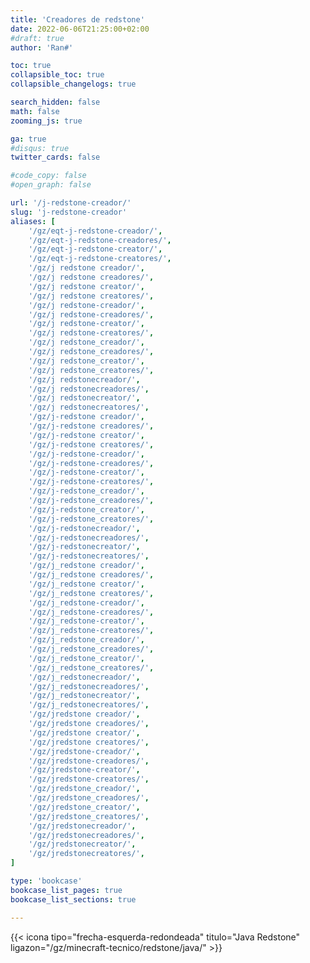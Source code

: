 ```yaml
---
title: 'Creadores de redstone'
date: 2022-06-06T21:25:00+02:00
#draft: true
author: 'Ran#'

toc: true
collapsible_toc: true
collapsible_changelogs: true

search_hidden: false
math: false
zooming_js: true

ga: true
#disqus: true
twitter_cards: false

#code_copy: false
#open_graph: false

url: '/j-redstone-creador/'
slug: 'j-redstone-creador'
aliases: [
    '/gz/eqt-j-redstone-creador/',
    '/gz/eqt-j-redstone-creadores/',
    '/gz/eqt-j-redstone-creator/',
    '/gz/eqt-j-redstone-creatores/',
    '/gz/j redstone creador/',
    '/gz/j redstone creadores/',
    '/gz/j redstone creator/',
    '/gz/j redstone creatores/',
    '/gz/j redstone-creador/',
    '/gz/j redstone-creadores/',
    '/gz/j redstone-creator/',
    '/gz/j redstone-creatores/',
    '/gz/j redstone_creador/',
    '/gz/j redstone_creadores/',
    '/gz/j redstone_creator/',
    '/gz/j redstone_creatores/',
    '/gz/j redstonecreador/',
    '/gz/j redstonecreadores/',
    '/gz/j redstonecreator/',
    '/gz/j redstonecreatores/',
    '/gz/j-redstone creador/',
    '/gz/j-redstone creadores/',
    '/gz/j-redstone creator/',
    '/gz/j-redstone creatores/',
    '/gz/j-redstone-creador/',
    '/gz/j-redstone-creadores/',
    '/gz/j-redstone-creator/',
    '/gz/j-redstone-creatores/',
    '/gz/j-redstone_creador/',
    '/gz/j-redstone_creadores/',
    '/gz/j-redstone_creator/',
    '/gz/j-redstone_creatores/',
    '/gz/j-redstonecreador/',
    '/gz/j-redstonecreadores/',
    '/gz/j-redstonecreator/',
    '/gz/j-redstonecreatores/',
    '/gz/j_redstone creador/',
    '/gz/j_redstone creadores/',
    '/gz/j_redstone creator/',
    '/gz/j_redstone creatores/',
    '/gz/j_redstone-creador/',
    '/gz/j_redstone-creadores/',
    '/gz/j_redstone-creator/',
    '/gz/j_redstone-creatores/',
    '/gz/j_redstone_creador/',
    '/gz/j_redstone_creadores/',
    '/gz/j_redstone_creator/',
    '/gz/j_redstone_creatores/',
    '/gz/j_redstonecreador/',
    '/gz/j_redstonecreadores/',
    '/gz/j_redstonecreator/',
    '/gz/j_redstonecreatores/',
    '/gz/jredstone creador/',
    '/gz/jredstone creadores/',
    '/gz/jredstone creator/',
    '/gz/jredstone creatores/',
    '/gz/jredstone-creador/',
    '/gz/jredstone-creadores/',
    '/gz/jredstone-creator/',
    '/gz/jredstone-creatores/',
    '/gz/jredstone_creador/',
    '/gz/jredstone_creadores/',
    '/gz/jredstone_creator/',
    '/gz/jredstone_creatores/',
    '/gz/jredstonecreador/',
    '/gz/jredstonecreadores/',
    '/gz/jredstonecreator/',
    '/gz/jredstonecreatores/',
]

type: 'bookcase'
bookcase_list_pages: true
bookcase_list_sections: true

---
```


{{< icona tipo="frecha-esquerda-redondeada" titulo="Java Redstone" ligazon="/gz/minecraft-tecnico/redstone/java/" >}}
